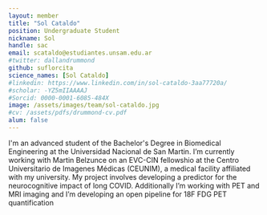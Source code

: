 ```yaml
---
layout: member
title: "Sol Cataldo"
position: Undergraduate Student
nickname: Sol
handle: sac
email: scataldo@estudiantes.unsam.edu.ar
#twitter: dallandrummond
github: suflorcita
science_names: [Sol Cataldo]
#linkedin: https://www.linkedin.com/in/sol-cataldo-3aa77720a/
#scholar: -YZ5mIIAAAAJ
#Sorcid: 0000-0001-6085-484X
image: /assets/images/team/sol-cataldo.jpg
#cv: /assets/pdfs/drummond-cv.pdf
alum: false
---
```


I'm an advanced student of the Bachelor's Degree in Biomedical Engineering at the Universidad Nacional de San Martin. I’m currently working with Martin Belzunce on an EVC-CIN fellowshio at the Centro Universitario de Imagenes Médicas (CEUNIM), a medical facility affiliated with my university. My project involves developing a predictor for the neurocognitive impact of long COVID. Additionally I’m  working with PET and MRI imaging and I’m developing an open pipeline for 18F FDG PET quantification
